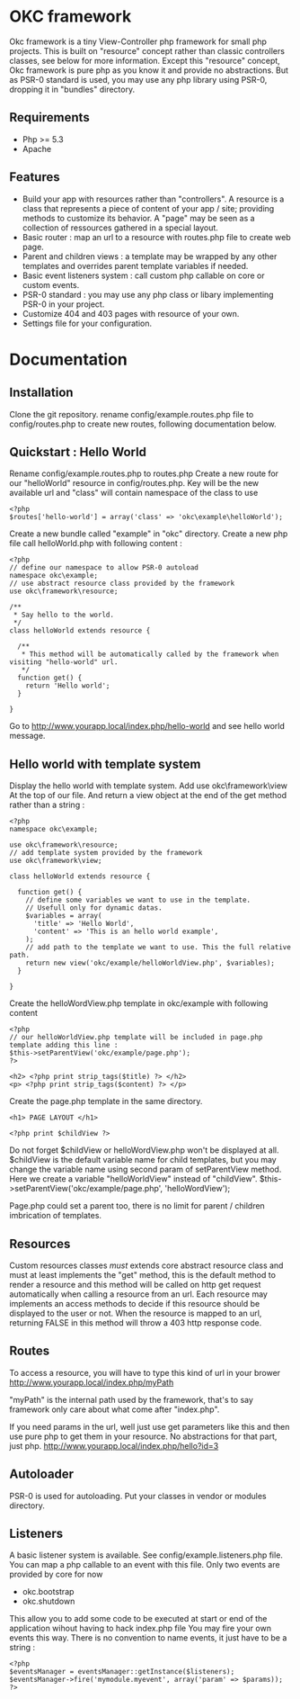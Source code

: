 OKC framework
==============

Okc framework is a tiny View-Controller php framework for small php projects.
This is built on "resource" concept rather than classic controllers classes, see below for more information. Except this "resource" concept, Okc framework is pure php as you know it and provide no abstractions. But as PSR-0 standard is used,  you may use any php library using PSR-0, dropping it in "bundles" directory.

Requirements
------------
* Php >= 5.3
* Apache

Features
---------
* Build your app with resources rather than "controllers". A resource is a class that represents a piece of content of your app / site; providing methods to customize its behavior. A "page" may be seen as a collection of ressources gathered in a special layout.
* Basic router : map an url to a resource with routes.php file to create web page. 
* Parent and children views : a template may be wrapped by any other templates and overrides parent template variables if needed.
* Basic event listeners system : call custom php callable on core or custom events.
* PSR-0 standard : you may use any php class or libary implementing PSR-0 in your project.
* Customize 404 and 403 pages with resource of your own.
* Settings file for your configuration.

Documentation
==============

Installation
-------------

Clone the git repository.
rename config/example.routes.php file to config/routes.php to create new routes, following documentation below.


Quickstart : Hello World
------------------------

Rename config/example.routes.php to routes.php
Create a new route for our "helloWorld" resource in config/routes.php. Key will be the new available url and "class" will contain namespace of the class to use

    <?php 
    $routes['hello-world'] = array('class' => 'okc\example\helloWorld');

Create a new bundle called "example" in "okc" directory.
Create a new php file call helloWorld.php with following content :

    <?php
    // define our namespace to allow PSR-0 autoload
    namespace okc\example;
    // use abstract resource class provided by the framework
    use okc\framework\resource;

    /**
     * Say hello to the world.
     */
    class helloWorld extends resource {

      /**
       * This method will be automatically called by the framework when visiting "hello-world" url.
       */
      function get() {
        return 'Hello world';
      }

    }

Go to http://www.yourapp.local/index.php/hello-world and see hello world message.


Hello world with template system
--------------------------------

Display the hello world with template system. Add
    use okc\framework\view
At the top of our file. And return a view object at the end of the get method rather than a string :

    <?php
    namespace okc\example;

    use okc\framework\resource;
    // add template system provided by the framework
    use okc\framework\view;

    class helloWorld extends resource {

      function get() {
        // define some variables we want to use in the template.
        // Usefull only for dynamic datas.
        $variables = array(
          'title' => 'Hello World',
          'content' => 'This is an hello world example',
        );
        // add path to the template we want to use. This the full relative path.
        return new view('okc/example/helloWorldView.php', $variables);
      }

    }

Create the helloWordView.php template in okc/example with following content

    <?php
    // our helloWorldView.php template will be included in page.php template adding this line :
    $this->setParentView('okc/example/page.php');
    ?>

    <h2> <?php print strip_tags($title) ?> </h2>
    <p> <?php print strip_tags($content) ?> </p>

Create the page.php template in the same directory.

    <h1> PAGE LAYOUT </h1>

    <?php print $childView ?>

Do not forget $childView or helloWordView.php won't be displayed at all.
$childView is the default variable name for child templates, but you may change the variable name using second param of setParentView method. Here we create a variable "helloWorldView" instead of "childView".
    $this->setParentView('okc/example/page.php', 'helloWordView');

Page.php could set a parent too, there is no limit for parent / children imbrication of templates.


Resources
---------

Custom resources classes *must* extends core abstract resource class and must at least implements the "get" method,
this is the default method to render a resource and this method will be called on http get request automatically when calling a resource from an url.
Each resource may implements an access methods to decide if this resource should be displayed to the user or not. When the resource is mapped to an url, returning FALSE in this method will throw a 403 http response code.

Routes
------

To access a resource, you will have to type this kind of url in your brower
http://www.yourapp.local/index.php/myPath

"myPath" is the internal path used by the framework, that's to say framework only care about what come after "index.php".

If you need params in the url, well just use get parameters like this and then use pure php to get them in your resource. No abstractions for that part, just php.
http://www.yourapp.local/index.php/hello?id=3

Autoloader
------------

PSR-0 is used for autoloading. Put your classes in vendor or modules directory.

Listeners
---------

A basic listener system is available. See config/example.listeners.php file.
You can map a php callable to an event with this file. Only two events are provided by core for now
* okc.bootstrap
* okc.shutdown

This allow you to add some code to be executed at start or end of the application wihout having to hack index.php file
You may fire your own events this way. There is no convention to name events, it just have to be a string :

    <?php
    $eventsManager = eventsManager::getInstance($listeners);
    $eventsManager->fire('mymodule.myevent', array('param' => $params));
    ?>

